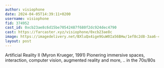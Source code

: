 ```yaml
---
author: visiophone
date: 2024-04-05T14:39:11+0200
username: visiophone
fid: 374952
cast_id: 0xcb23ae8c6d15be70542487f680f2dc924dec4790
cast: https://farcaster.xyz/visiophone/0xcb23ae8c
image: https://imagedelivery.net/BXluQx4ige9GuW0Ia56BHw/1ef8c2d8-3aa6-4619-c8cf-73d32c837b00/original
layout: post
---
```


Artificial Reality II (Myron Krueger, 1991)
Pionering immersive spaces, interaction, computer vision, augmented reality and more, .. in the 70s/80s

<img src='https://imagedelivery.net/BXluQx4ige9GuW0Ia56BHw/1ef8c2d8-3aa6-4619-c8cf-73d32c837b00/original' alt='' referrerpolicy='no-referrer'/>
<img src='https://imagedelivery.net/BXluQx4ige9GuW0Ia56BHw/a0904646-7769-4a86-8822-769652e1ec00/original' alt='' referrerpolicy='no-referrer'/>
